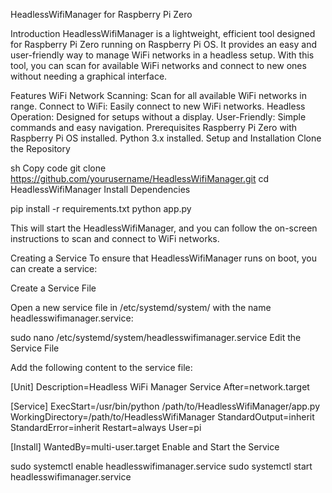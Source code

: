 
HeadlessWifiManager for Raspberry Pi Zero

Introduction
HeadlessWifiManager is a lightweight, efficient tool designed for Raspberry Pi Zero running on Raspberry Pi OS. It provides an easy and user-friendly way to manage WiFi networks in a headless setup. With this tool, you can scan for available WiFi networks and connect to new ones without needing a graphical interface.

Features
WiFi Network Scanning: Scan for all available WiFi networks in range.
Connect to WiFi: Easily connect to new WiFi networks.
Headless Operation: Designed for setups without a display.
User-Friendly: Simple commands and easy navigation.
Prerequisites
Raspberry Pi Zero with Raspberry Pi OS installed.
Python 3.x installed.
Setup and Installation
Clone the Repository

sh
Copy code
git clone https://github.com/yourusername/HeadlessWifiManager.git
cd HeadlessWifiManager
Install Dependencies


pip install -r requirements.txt
python app.py

This will start the HeadlessWifiManager, and you can follow the on-screen instructions to scan and connect to WiFi networks.

Creating a Service
To ensure that HeadlessWifiManager runs on boot, you can create a service:

Create a Service File

Open a new service file in /etc/systemd/system/ with the name headlesswifimanager.service:

sudo nano /etc/systemd/system/headlesswifimanager.service
Edit the Service File

Add the following content to the service file:

[Unit]
Description=Headless WiFi Manager Service
After=network.target

[Service]
ExecStart=/usr/bin/python /path/to/HeadlessWifiManager/app.py
WorkingDirectory=/path/to/HeadlessWifiManager
StandardOutput=inherit
StandardError=inherit
Restart=always
User=pi

[Install]
WantedBy=multi-user.target
Enable and Start the Service

sudo systemctl enable headlesswifimanager.service
sudo systemctl start headlesswifimanager.service
